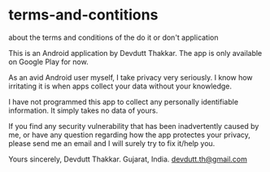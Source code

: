 # terms-and-contitions
about the terms and conditions of the do it or don't application

This is an Android application by Devdutt Thakkar. The app is only available on Google Play for now.

As an avid Android user myself, I take privacy very seriously. I know how irritating it is when apps collect your data without your knowledge.

I have not programmed this app to collect any personally identifiable information. It simply takes no data of yours.

If you find any security vulnerability that has been inadvertently caused by me, or have any question regarding how the app protectes your privacy, please send me an email and I will surely try to fix it/help you.

Yours sincerely,
Devdutt Thakkar.
Gujarat, India.
devdutt.th@gmail.com
